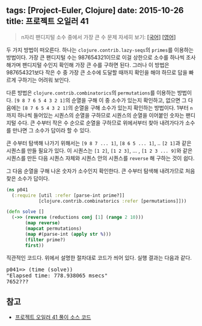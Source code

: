 tags: [Project-Euler, Clojure]
date: 2015-10-26
title: 프로젝트 오일러 41
---
> n자리 팬디지털 소수 중에서 가장 큰 수
> 문제 자세히 보기: [[국어]](http://euler.synap.co.kr/prob_detail.php?id=41) [[영어]](https://projecteuler.net/problem=41)

두 가지 방법이 떠오른다. 하나는 `clojure.contrib.lazy-seqs`의 `primes`를 이용하는 방법이다. 가장 큰 팬디지털 수는 987654321이므로 이걸 상한으로 소수를 하나씩 조사해가며 팬디지털 수인지 확인해 가장 큰 수를 구하면 된다. 그러나 이 방법은 987654321보다 작은 수 중 가장 큰 소수에 도달할 때까지 확인을 해야 하므로 답을 빠르게 구하기는 어려워 보인다.
<!--more-->

다른 방법은 `clojure.contrib.combinatorics`의 `permutations`를 이용하는 방법이다. `[9 8 7 6 5 4 3 2 1]`의 순열을 구해 이 중 소수가 있는지 확인하고, 없으면 그 다음에는 `[8 7 6 5 4 3 2 1]`의 순열을 구해 소수가 있는지 확인하는 방법이다. 1부터 `n`까지 하나씩 들어있는 시퀀스의 순열을 구하므로 시퀀스의 순열을 이어붙인 숫자는 팬디지털 수다. 큰 수부터 작은 수 순으로 순열을 구하므로 위에서부터 찾아 내려가다가 소수를 만나면 그 소수가 답이라 할 수 있다.

큰 수부터 탐색해 나가기 위해서는 `[9 8 7 ... 1]`, `[8 6 5 ... 1]`, .. `[2 1]`과 같은 시퀀스를 만들 필요가 있다. 이 시퀀스는 `[1 2]`, `[1 2 3]`, ... , `[1 2 3 ... 9]`와 같은 시퀀스를 만든 다음 시퀀스 자체와 시퀀스 안의 시퀀스를 `reverse` 해 구하는 것이 쉽다.

그 다음 순열을 구해 나온 숫자가 소수인지 확인한다. 큰 수부터 탐색해 내려가므로 처음 찾은 소수가 답이다.

```clojure
(ns p041
  (:require [util :refer [parse-int prime?]]
            [clojure.contrib.combinatorics :refer [permutations]]))

(defn solve []
  (->> (reverse (reductions conj [1] (range 2 10)))
       (map reverse)
       (mapcat permutations)
       (map #(parse-int (apply str %)))
       (filter prime?)
       first))
```

직관적인 코드다. 위에서 설명한 절차대로 코드가 씌어 있다. 실행 결과는 다음과 같다.

<pre class="console">
p041=> (time (solve))
"Elapsed time: 778.938065 msecs"
7652???
</pre>

## 참고
* [프로젝트 오일러 41 풀이 소스 코드](https://github.com/ntalbs/euler/blob/master/src/p041.clj)
